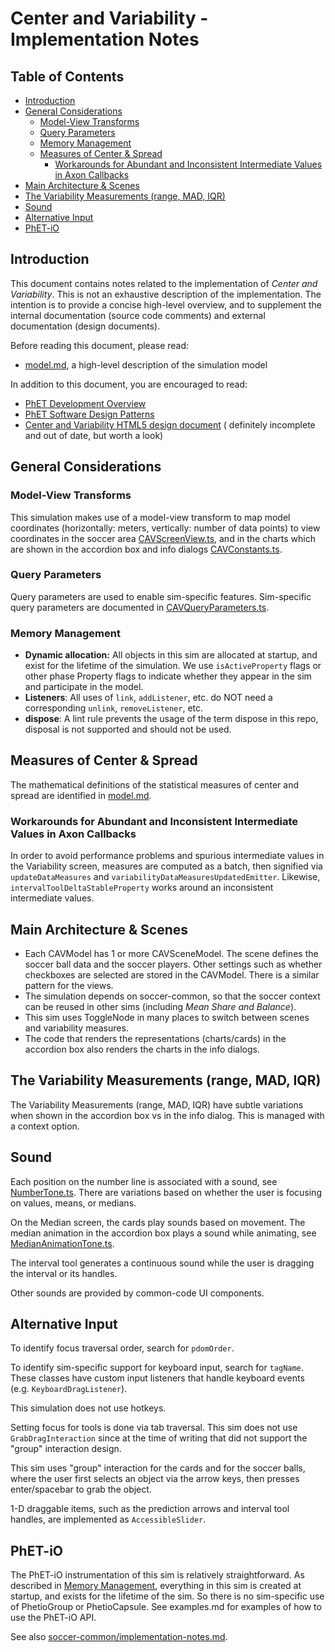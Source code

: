 # Center and Variability - Implementation Notes

## Table of Contents

- [Introduction](#introduction)
- [General Considerations](#general-considerations)
  - [Model-View Transforms](#model-view-transforms)
  - [Query Parameters](#query-parameters)
  - [Memory Management](#memory-management)
  - [Measures of Center & Spread](#measures-of-center--spread)
    - [Workarounds for Abundant and Inconsistent Intermediate Values in Axon Callbacks](#workarounds-for-abundant-and-inconsistent-intermediate-values-in-axon-callbacks)
- [Main Architecture & Scenes](#main-architecture--scenes)
- [The Variability Measurements (range, MAD, IQR)](#the-variability-measurements-range-mad-iqr)
- [Sound](#sound)
- [Alternative Input](#alternative-input)
- [PhET-iO](#phet-io)

## Introduction

This document contains notes related to the implementation of _Center and Variability_. This is not an exhaustive
description of the implementation. The intention is to provide a concise high-level overview, and to supplement the
internal documentation (source code comments) and external documentation (design documents).

Before reading this document, please read:

- [model.md](https://github.com/phetsims/center-and-variability/blob/main/doc/model.md), a high-level description of the
  simulation model

In addition to this document, you are encouraged to read:

- [PhET Development Overview](https://github.com/phetsims/phet-info/blob/main/doc/phet-development-overview.md)
- [PhET Software Design Patterns](https://github.com/phetsims/phet-info/blob/main/doc/phet-software-design-patterns.md)
- [Center and Variability HTML5 design document](https://docs.google.com/document/d/19OG6qtThtkH89zCQmkIckM6ZKV8W1zkCT0ZghXKcL9U/edit#) (
  definitely incomplete and out of date, but worth a look)

## General Considerations

### Model-View Transforms

This simulation makes use of a model-view transform to map model coordinates (horizontally: meters, vertically: number
of data points) to view coordinates in the soccer
area [CAVScreenView.ts](https://github.com/phetsims/center-and-variability/blob/main/js/common/view/CAVScreenView.ts),
and in the charts which are shown in the accordion box and info dialogs [CAVConstants.ts](../js/common/CAVConstants.ts).

### Query Parameters

Query parameters are used to enable sim-specific features. Sim-specific query parameters are documented
in [CAVQueryParameters.ts](https://github.com/phetsims/center-and-variability/blob/main/js/common/view/CAVQueryParameters.ts).

### Memory Management

- **Dynamic allocation:** All objects in this sim are allocated at startup, and exist for the lifetime of the
  simulation. We use `isActiveProperty` flags or other phase Property flags to indicate whether they appear in the sim
  and participate in the model.
- **Listeners**: All uses of `link`, `addListener`, etc. do NOT need a corresponding `unlink`, `removeListener`, etc.
- **dispose**: A lint rule prevents the usage of the term dispose in this repo, disposal is not supported and should not
  be used.

## Measures of Center & Spread

The mathematical definitions of the statistical measures of center and spread are identified in [model.md](./model.md).

### Workarounds for Abundant and Inconsistent Intermediate Values in Axon Callbacks

In order to avoid performance problems and spurious intermediate values in the Variability screen, measures are computed
as a batch, then signified via `updateDataMeasures` and `variabilityDataMeasuresUpdatedEmitter`.
Likewise, `intervalToolDeltaStableProperty` works around an inconsistent intermediate values.

## Main Architecture & Scenes

- Each CAVModel has 1 or more CAVSceneModel. The scene defines the soccer ball data and the soccer players. Other
  settings such as whether checkboxes are selected are stored in the CAVModel. There is a similar pattern for the views.
- The simulation depends on soccer-common, so that the soccer context can be reused in other sims (including _Mean Share
  and Balance_).
- This sim uses ToggleNode in many places to switch between scenes and variability measures.
- The code that renders the representations (charts/cards) in the accordion box also renders the charts in the info
  dialogs.

## The Variability Measurements (range, MAD, IQR)

The Variability Measurements (range, MAD, IQR) have subtle variations when shown in the accordion box vs in the info
dialog. This is managed with a context option.

## Sound

Each position on the number line is associated with a sound, see [NumberTone.ts](../js/common/model/NumberTone.ts).
There are variations based on whether the user is focusing on values, means, or medians.

On the Median screen, the cards play sounds based on movement. The median animation in the accordion box plays a sound
while animating, see [MedianAnimationTone.ts](../js/median/view/MedianAnimationTone.ts).

The interval tool generates a continuous sound while the user is dragging the interval or its handles.

Other sounds are provided by common-code UI components.

## Alternative Input

To identify focus traversal order, search for `pdomOrder`.

To identify sim-specific support for keyboard input, search for `tagName`. These classes have custom input listeners
that handle keyboard events (e.g. `KeyboardDragListener`).

This simulation does not use hotkeys.

Setting focus for tools is done via tab traversal. This sim does not use `GrabDragInteraction` since at the time of
writing that did not support the "group" interaction design.

This sim uses "group" interaction for the cards and for the soccer balls, where the user first selects an object via the
arrow keys, then presses enter/spacebar to grab the object.

1-D draggable items, such as the prediction arrows and interval tool handles, are implemented as `AccessibleSlider`.

## PhET-iO

The PhET-iO instrumentation of this sim is relatively straightforward. As described
in [Memory Management](#memory-management), everything in this sim is created at startup, and exists for the lifetime of
the sim. So there is no sim-specific use of PhetioGroup or PhetioCapsule. See examples.md for examples of how to use the
PhET-iO API.

See
also [soccer-common/implementation-notes.md](https://github.com/phetsims/soccer-common/blob/main/doc/implementation-notes.md).
